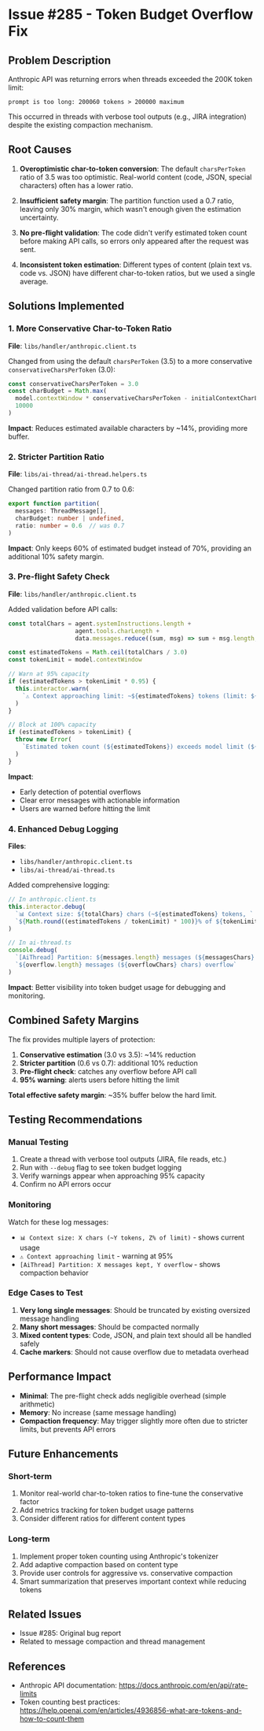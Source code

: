 # Issue #285 - Token Budget Overflow Fix

## Problem Description

Anthropic API was returning errors when threads exceeded the 200K token limit:
```
prompt is too long: 200060 tokens > 200000 maximum
```

This occurred in threads with verbose tool outputs (e.g., JIRA integration) despite the existing compaction mechanism.

## Root Causes

1. **Overoptimistic char-to-token conversion**: The default `charsPerToken` ratio of 3.5 was too optimistic. Real-world content (code, JSON, special characters) often has a lower ratio.

2. **Insufficient safety margin**: The partition function used a 0.7 ratio, leaving only 30% margin, which wasn't enough given the estimation uncertainty.

3. **No pre-flight validation**: The code didn't verify estimated token count before making API calls, so errors only appeared after the request was sent.

4. **Inconsistent token estimation**: Different types of content (plain text vs. code vs. JSON) have different char-to-token ratios, but we used a single average.

## Solutions Implemented

### 1. More Conservative Char-to-Token Ratio
**File**: `libs/handler/anthropic.client.ts`

Changed from using the default `charsPerToken` (3.5) to a more conservative `conservativeCharsPerToken` (3.0):

```typescript
const conservativeCharsPerToken = 3.0
const charBudget = Math.max(
  model.contextWindow * conservativeCharsPerToken - initialContextCharLength, 
  10000
)
```

**Impact**: Reduces estimated available characters by ~14%, providing more buffer.

### 2. Stricter Partition Ratio
**File**: `libs/ai-thread/ai-thread.helpers.ts`

Changed partition ratio from 0.7 to 0.6:

```typescript
export function partition(
  messages: ThreadMessage[],
  charBudget: number | undefined,
  ratio: number = 0.6  // was 0.7
)
```

**Impact**: Only keeps 60% of estimated budget instead of 70%, providing an additional 10% safety margin.

### 3. Pre-flight Safety Check
**File**: `libs/handler/anthropic.client.ts`

Added validation before API calls:

```typescript
const totalChars = agent.systemInstructions.length + 
                   agent.tools.charLength + 
                   data.messages.reduce((sum, msg) => sum + msg.length, 0)

const estimatedTokens = Math.ceil(totalChars / 3.0)
const tokenLimit = model.contextWindow

// Warn at 95% capacity
if (estimatedTokens > tokenLimit * 0.95) {
  this.interactor.warn(
    `⚠️ Context approaching limit: ~${estimatedTokens} tokens (limit: ${tokenLimit})`
  )
}

// Block at 100% capacity
if (estimatedTokens > tokenLimit) {
  throw new Error(
    `Estimated token count (${estimatedTokens}) exceeds model limit (${tokenLimit})`
  )
}
```

**Impact**: 
- Early detection of potential overflows
- Clear error messages with actionable information
- Users are warned before hitting the limit

### 4. Enhanced Debug Logging
**Files**: 
- `libs/handler/anthropic.client.ts`
- `libs/ai-thread/ai-thread.ts`

Added comprehensive logging:

```typescript
// In anthropic.client.ts
this.interactor.debug(
  `📊 Context size: ${totalChars} chars (~${estimatedTokens} tokens, ` +
  `${Math.round((estimatedTokens / tokenLimit) * 100)}% of ${tokenLimit} limit)`
)

// In ai-thread.ts
console.debug(
  `[AiThread] Partition: ${messages.length} messages (${messagesChars} chars) kept, ` +
  `${overflow.length} messages (${overflowChars} chars) overflow`
)
```

**Impact**: Better visibility into token budget usage for debugging and monitoring.

## Combined Safety Margins

The fix provides multiple layers of protection:

1. **Conservative estimation** (3.0 vs 3.5): ~14% reduction
2. **Stricter partition** (0.6 vs 0.7): additional 10% reduction
3. **Pre-flight check**: catches any overflow before API call
4. **95% warning**: alerts users before hitting the limit

**Total effective safety margin**: ~35% buffer below the hard limit.

## Testing Recommendations

### Manual Testing
1. Create a thread with verbose tool outputs (JIRA, file reads, etc.)
2. Run with `--debug` flag to see token budget logging
3. Verify warnings appear when approaching 95% capacity
4. Confirm no API errors occur

### Monitoring
Watch for these log messages:
- `📊 Context size: X chars (~Y tokens, Z% of limit)` - shows current usage
- `⚠️ Context approaching limit` - warning at 95%
- `[AiThread] Partition: X messages kept, Y overflow` - shows compaction behavior

### Edge Cases to Test
1. **Very long single messages**: Should be truncated by existing oversized message handling
2. **Many short messages**: Should be compacted normally
3. **Mixed content types**: Code, JSON, and plain text should all be handled safely
4. **Cache markers**: Should not cause overflow due to metadata overhead

## Performance Impact

- **Minimal**: The pre-flight check adds negligible overhead (simple arithmetic)
- **Memory**: No increase (same message handling)
- **Compaction frequency**: May trigger slightly more often due to stricter limits, but prevents API errors

## Future Enhancements

### Short-term
1. Monitor real-world char-to-token ratios to fine-tune the conservative factor
2. Add metrics tracking for token budget usage patterns
3. Consider different ratios for different content types

### Long-term
1. Implement proper token counting using Anthropic's tokenizer
2. Add adaptive compaction based on content type
3. Provide user controls for aggressive vs. conservative compaction
4. Smart summarization that preserves important context while reducing tokens

## Related Issues
- Issue #285: Original bug report
- Related to message compaction and thread management

## References
- Anthropic API documentation: https://docs.anthropic.com/en/api/rate-limits
- Token counting best practices: https://help.openai.com/en/articles/4936856-what-are-tokens-and-how-to-count-them
